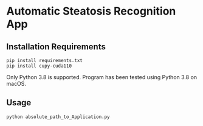 # Automatic Steatosis Recognition App

Installation Requirements
----
```
pip install requirements.txt
pip install cupy-cuda110
```
Only Python 3.8 is supported.
Program has been tested using Python 3.8 on macOS.

Usage
----
```
python absolute_path_to_Application.py
```
